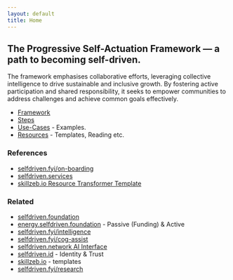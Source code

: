 ```yaml
---
layout: default
title: Home
---
```

## The Progressive Self-Actuation Framework — a path to becoming self-driven.

The framework emphasises collaborative efforts, leveraging collective intelligence to drive sustainable and inclusive growth. By fostering active participation and shared responsibility, it seeks to empower communities to address challenges and achieve common goals effectively.

- [Framework](framework/)
- [Steps](/steps/)
- [Use-Cases](/use-cases/) - Examples.
- [Resources](/resources/) - Templates, Reading etc.

### References
- [selfdriven.fyi/on-boarding](https://selfdriven.fyi/on-boarding)
- [selfdriven.services](https://selfdriven.services)
- [skillzeb.io Resource Transformer Template](https://skillzeb.io/template-explorer/resource-transformer-starter)

### Related
- [selfdriven.foundation](selfdriven.foundation)
- [energy.selfdriven.foundation](https://energy.selfdriven.foundation) - Passive (Funding) & Active
- [selfdriven.fyi/intelligence](https://selfdriven.fyi/intelligence)
- [selfdriven.fyi/cog-assist](https://selfdriven.fyi/cog-assist)
- [selfdriven.network AI Interface](https://selfdriven.network)
- [selfdriven.id](https://selfdriven.id) - Identity & Trust
- [skillzeb.io](https://skillzeb.io) - templates
- [selfdriven.fyi/research](https://selfdriven.fyi/research)


